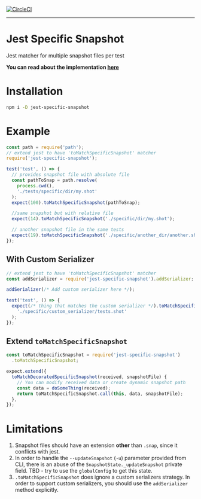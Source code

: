 [![CircleCI](https://circleci.com/gh/igor-dv/jest-specific-snapshot.svg?style=svg)](https://circleci.com/gh/igor-dv/jest-specific-snapshot)

---

# Jest Specific Snapshot

Jest matcher for multiple snapshot files per test

<b>You can read about the implementation [here](https://medium.com/@davydkin.igor/adding-multi-snapshot-testing-to-jest-b61f23cf17ca)</b>

# Installation

```sh
npm i -D jest-specific-snapshot
```

# Example

```js
const path = require('path');
// extend jest to have 'toMatchSpecificSnapshot' matcher
require('jest-specific-snapshot');

test('test', () => {
  // provides snapshot file with absolute file
  const pathToSnap = path.resolve(
    process.cwd(),
    './tests/specific/dir/my.shot'
  );
  expect(100).toMatchSpecificSnapshot(pathToSnap);

  //same snapshot but with relative file
  expect(14).toMatchSpecificSnapshot('./specific/dir/my.shot');

  // another snapshot file in the same tests
  expect(19).toMatchSpecificSnapshot('./specific/another_dir/another.shot');
});
```

## With Custom Serializer

```js
// extend jest to have 'toMatchSpecificSnapshot' matcher
const addSerializer = require('jest-specific-snapshot').addSerializer;

addSerializer(/* Add custom serializer here */);

test('test', () => {
  expect(/* thing that matches the custom serializer */).toMatchSpecificSnapshot(
    './specific/custom_serializer/tests.shot'
  );
});
```

## Extend `toMatchSpecificSnapshot`

```js
const toMatchSpecificSnapshot = require('jest-specific-snapshot')
  .toMatchSpecificSnapshot;

expect.extend({
  toMatchDecoratedSpecificSnapshot(received, snapshotFile) {
    // You can modify received data or create dynamic snapshot path
    const data = doSomeThing(received);
    return toMatchSpecificSnapshot.call(this, data, snapshotFile);
  },
});
```

# Limitations

1.  Snapshot files should have an extension **other** than `.snap`, since it conflicts with jest.
2.  In order to handle the `--updateSnapshot` (`-u`) parameter provided from CLI, there is an abuse of the `SnapshotState._updateSnapshot` private field. TBD - try to use the `globalConfig` to get this state.
3.  `.toMatchSpecificSnapshot` does ignore a custom serializers strategy. In order to support custom serializers, you should use the `addSerializer` method explicitly.
